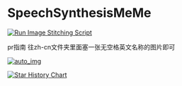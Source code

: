 # SpeechSynthesisMeMe 
[![Run Image Stitching Script](https://github.com/autumn-DL/SpeechSynthesisMeMe/actions/workflows/pack_img.yaml/badge.svg)](https://github.com/autumn-DL/SpeechSynthesisMeMe/actions/workflows/pack_img.yaml)

pr指南 往zh-cn文件夹里面塞一张无空格英文名称的图片即可

[![auto_img](https://autumn-DL.github.io/SpeechSynthesisMeMe/auto_img_zh_cn.png)](https://autumn-DL.github.io/SpeechSynthesisMeMe/auto_img_zh_cn.png)

[![Star History Chart](https://api.star-history.com/svg?repos=autumn-DL/SpeechSynthesisMeMe&type=Date)](https://star-history.com/#autumn-DL/SpeechSynthesisMeMe&Date)
